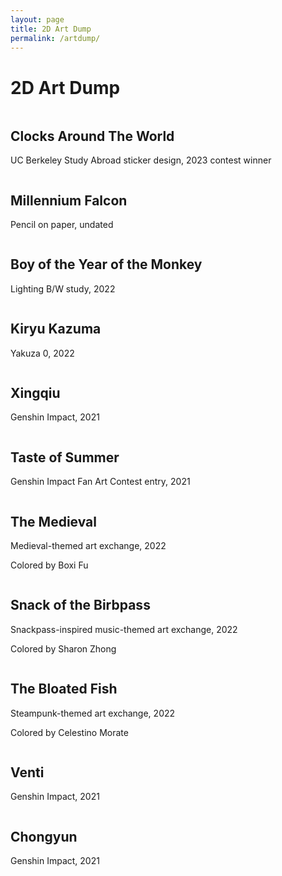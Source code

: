 ```yaml
---
layout: page
title: 2D Art Dump
permalink: /artdump/
---
```


# 2D Art Dump

<section id="two">
    <div class="row">
        <div class="column">
            <article class="work-item">
                <a href="../images/fulls/sticker.jpg" class="image fit thumb"><img src="../images/art/sticker.jpg" alt="" /></a>
                <h2>Clocks Around The World</h2>
                <p>UC Berkeley Study Abroad sticker design, 2023 contest winner </p>
            </article>
            <article class="work-item">
                <a href="../images/art/falcon.png" class="image fit thumb"><img src="../images/art/falcon.png" alt="" /></a>
                <h2>Millennium Falcon</h2>
                <p>Pencil on paper, undated</p>
            </article>
            <article class="work-item">
                <a href="../images/art/aaron_monkey.png" class="image fit thumb"><img src="../images/art/aaron_monkey.png" alt="" /></a>
                <h2>Boy of the Year of the Monkey</h2>
                <p>Lighting B/W study, 2022</p>
            </article>
            <article class="work-item">
                <a href="../images/art/kiryu_20_white.png" class="image fit thumb"><img src="../images/art/kiryu_20_white.png" alt="" /></a>
                <h2>Kiryu Kazuma</h2>
                <p>Yakuza 0, 2022</p>
            </article>
            <article class="work-item">
                <a href="../images/art/xingqiu.jpg" class="image fit thumb"><img src="../images/art/xingqiu.jpg" alt="" /></a>
                <h2>Xingqiu</h2>
                <p>Genshin Impact, 2021</p>
            </article>
        </div>
        <div class="column">
            <article class="work-item">
                <a href="../images/art/ToS/ToS4.jpg" class="image fit thumb"><img src="../images/art/ToS/ToS4.jpg" alt="" /></a>
                <h2>Taste of Summer</h2>
                <p>Genshin Impact Fan Art Contest entry, 2021 </p>
            </article>
            <article class="work-item">
                <a href="../images/art/the_medieval_clean_colorred.png" class="image fit thumb"><img src="../images/art/the_medieval_clean_colorred.png" alt="" /></a>
                <h2>The Medieval</h2>
                <p>Medieval-themed art exchange, 2022</p>
                <p>Colored by Boxi Fu</p>
            </article>
            <article class="work-item">
                <a href="../images/art/snack_of_the_birbpass.png" class="image fit thumb"><img src="../images/art/snack_of_the_birbpass.png" alt="" /></a>
                <h2>Snack of the Birbpass</h2>
                <p>Snackpass-inspired music-themed art exchange, 2022</p>
                <p>Colored by Sharon Zhong</p>
            </article>
            <article class="work-item">
                <a href="../images/art/steampunk_fish.png" class="image fit thumb"><img src="../images/art/steampunk_fish.png" alt="" /></a>
                <h2>The Bloated Fish</h2>
                <p>Steampunk-themed art exchange, 2022</p>
                <p>Colored by Celestino Morate</p>
            </article>
            <article class="work-item">
                <a href="../images/art/venti.jpg" class="image fit thumb"><img src="../images/art/venti.jpg" alt="" /></a>
                <h2>Venti</h2>
                <p>Genshin Impact, 2021</p>
            </article>
            <article class="work-item">
                <a href="../images/art/chongyun.jpg" class="image fit thumb"><img src="../images/art/chongyun.jpg" alt="" /></a>
                <h2>Chongyun</h2>
                <p>Genshin Impact, 2021</p>
            </article>
        </div>
    </div>
</section>

